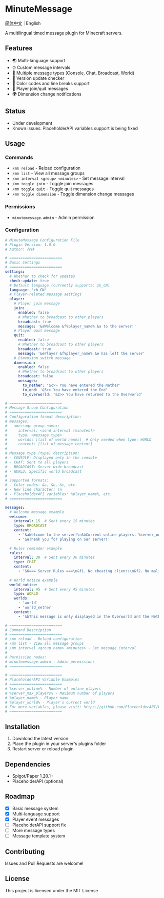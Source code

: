 # MinuteMessage

[简体中文](README.md) | English

A multilingual timed message plugin for Minecraft servers.

## Features

- 🌏 Multi-language support
- ⏰ Custom message intervals
- 🎯 Multiple message types (Console, Chat, Broadcast, World)
- 🔄 Version update checker
- 🎨 Color codes and line breaks support
- 👋 Player join/quit messages
- 🌍 Dimension change notifications

## Status

- Under development
- Known issues: PlaceholderAPI variables support is being fixed

## Usage

### Commands

- `/mm reload` - Reload configuration
- `/mm list` - View all message groups
- `/mm interval <group> <minutes>` - Set message interval
- `/mm toggle join` - Toggle join messages
- `/mm toggle quit` - Toggle quit messages
- `/mm toggle dimension` - Toggle dimension change messages

### Permissions

- `minutemessage.admin` - Admin permission

### Configuration 
```yml
# MinuteMessage Configuration File
# Plugin Version: 1.0.0
# Author: 柠枺

# ========================
# Basic Settings
# ========================
settings:
  # Whether to check for updates
  check-update: true
  # Default language (currently supports: zh_CN)
  language: 'zh_CN'
  # Player-related message settings
  player:
    # Player join message
    join:
      enabled: false
      # Whether to broadcast to other players
      broadcast: true
      message: '&aWelcome &f%player_name% &a to the server!'
    # Player quit message
    quit:
      enabled: false
      # Whether to broadcast to other players
      broadcast: true
      message: '&ePlayer &f%player_name% &e has left the server'
    # Dimension switch message
    dimension:
      enabled: false
      # Whether to broadcast to other players
      broadcast: false
      messages:
        to_nether: '&c>> You have entered the Nether'
        to_end: '&5>> You have entered the End'
        to_overworld: '&2>> You have returned to the Overworld'

# ========================
# Message Group Configuration
# ========================
# Configuration format description:
# messages:
#   <message group name>:
#     interval: <send interval (minutes)>
#     type: <message type>
#     worlds: [list of world names]  # Only needed when type: WORLD
#     content: [list of message content]
#
# Message type (type) description:
# - CONSOLE: Displayed only in the console
# - CHAT: Sent to all players
# - BROADCAST: Server-wide broadcast
# - WORLD: Specific world broadcast
#
# Supported formats:
# - Color codes: &a, &b, &c, etc.
# - New line character: \n
# - PlaceholderAPI variables: %player_name%, etc.
# ========================

messages:
  # Welcome message example
  welcome:
    interval: 15  # Sent every 15 minutes
    type: BROADCAST
    content:
      - '&aWelcome to the server!\n&bCurrent online players: %server_online%'
      - '&eThank you for playing on our server!'
  
  # Rules reminder example
  rules:
    interval: 30  # Sent every 30 minutes
    type: CHAT
    content:
      - '&6=== Server Rules ===\n&f1. No cheating clients\n&f2. No malicious destruction\n&f3. Please get along with other players'
  
  # World notice example
  world_notice:
    interval: 45  # Sent every 45 minutes
    type: WORLD
    worlds: 
      - 'world'
      - 'world_nether'
    content:
      - '&bThis message is only displayed in the Overworld and the Nether'

# ========================
# Command Description
# ========================
# /mm reload - Reload configuration
# /mm list - View all message groups
# /mm interval <group name> <minutes> - Set message interval
#
# Permission nodes:
# minutemessage.admin - Admin permissions
# ========================

# ========================
# PlaceholderAPI Variable Examples
# ========================
# %server_online% - Number of online players
# %server_max_players% - Maximum number of players
# %player_name% - Player name
# %player_world% - Player's current world
# For more variables, please visit: https://github.com/PlaceholderAPI/PlaceholderAPI/wiki/Placeholders
# ========================

```

## Installation

1. Download the latest version
2. Place the plugin in your server's plugins folder
3. Restart server or reload plugin

## Dependencies

- Spigot/Paper 1.20.1+
- PlaceholderAPI (optional)

## Roadmap

- [x] Basic message system
- [x] Multi-language support
- [x] Player event messages
- [ ] PlaceholderAPI support fix
- [ ] More message types
- [ ] Message template system

## Contributing

Issues and Pull Requests are welcome!

## License

This project is licensed under the MIT License